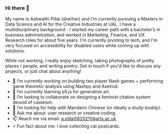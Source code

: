 ### Hi there 👋 

My name is Ashwathi Pillai (she/her) and I'm currently pursuing a Masters in Data Science and AI for the Creative Industries at UAL. I have a multidisciplinary background - I started my career path with a bachelor’s in business administration, and worked in Marketing, Finance, and UX Research roles for about five years. I'm currently pivoting to tech, and I'm very focused on accessibility for disabled users while coming up with solutions. 

While not working, I really enjoy sketching, taking photographs of pretty places / people, and writing poetry. Get in touch if you'd like to discuss any projects, or just chat about anything! 



- 🔭 I’m currently working on building two player Nash games + performing game theoretic analysis using Nashpy and Axelrod.
- 🌱 I’m currently learning p5.js for generative art. 
- 👯 I’m looking to collaborate on designing a feminist citation system devoid of casteism. 
- 🤔 I’m looking for help with Mandarin Chinese (or ideally a study-buddy). 
- 💬 Ask me about: user research or creative coding. 
- 📫 Reach me via email: a.pillai0620211@arts.ac.uk 
- ⚡ Fun fact about me: I love collecting cat postcards. 
